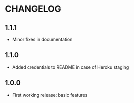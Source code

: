 # CHANGELOG  

## 1.1.1
- Minor fixes in documentation

## 1.1.0
- Added credentials to README in case of Heroku staging  

## 1.0.0
- First working release: basic features  
